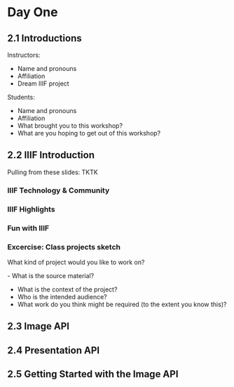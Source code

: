# Day One

## 2.1 Introductions

Instructors: 

- Name and pronouns
- Affiliation
- Dream IIIF project

Students:

- Name and pronouns
- Affiliation
- What brought you to this workshop?
- What are you hoping to get out of this workshop?


## 2.2 IIIF Introduction

Pulling from these slides: TKTK

### IIIF Technology & Community
### IIIF Highlights
### Fun with IIIF

### Excercise: Class projects sketch

What kind of project would you like to work on?

​​- What is the source material?
- What is the context of the project?
- Who is the intended audience?
- What work do you think might be required (to the extent you know this)? 

## 2.3 Image API

## 2.4 Presentation API

## 2.5 Getting Started with the Image API
